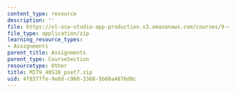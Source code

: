 ```yaml
---
content_type: resource
description: ''
file: https://ol-ocw-studio-app-production.s3.amazonaws.com/courses/9-40-introduction-to-neural-computation-spring-2018/4f8377fe9e8dc96033685b60a4876d0c_MIT9_40S18_pset7.zip
file_type: application/zip
learning_resource_types:
- Assignments
parent_title: Assignments
parent_type: CourseSection
resourcetype: Other
title: MIT9_40S18_pset7.zip
uid: 4f8377fe-9e8d-c960-3368-5b60a4876d0c
---
```

